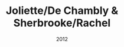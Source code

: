 ---
title: Joliette/De Chambly & Sherbrooke/Rachel
date: '2012'
type: ruelle_verte
district: 'Rosemont'
position: { lng: -73.55684418040825, lat: 45.54890423285619 }
---